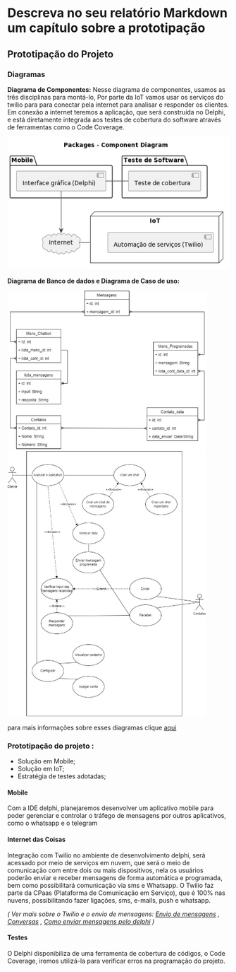 # Descreva no seu relatório Markdown um capítulo sobre a prototipação
## Prototipação do Projeto

### Diagramas

**Diagrama de Componentes:** Nesse diagrama de componentes, usamos as três disciplinas para montá-lo, Por parte da IoT vamos usar os serviços do twilio para para conectar pela internet para analisar e responder os clientes. Em conexão a internet teremos a aplicação, que será construída no Delphi, e está diretamente integrada aos testes de cobertura do software através de ferramentas como o Code Coverage.

<img src="/imagens/Diagrama_comp.jpg" alt="Diagrama de Componentes" style="height: 300px; width:auto;"/>


**Diagrama de Banco de dados e Diagrama de Caso de uso:**

<img src="/imagens/Diagrama_BancoDados.jpg" alt="Diagrama de Componentes" style="height: 360px; width:auto;"/>

<img src="/imagens/Diagrama_CasodeUso.jpg" alt="Diagrama de Componentes" style="height: 600px; width:auto;"/>

para mais informações sobre esses diagramas clique [aqui](https://github.com/HetrisleyGomes/PI/blob/main/03-Diagramas.md)



### Prototipação do projeto :

- Solução em Mobile;
- Solução em IoT; 
- Estratégia de testes adotadas; 


#### Mobile

Com a IDE delphi, planejaremos desenvolver um aplicativo mobile para poder gerenciar e controlar o tráfego de mensagens por outros aplicativos, como o whatsapp e o telegram

#### Internet das Coisas

Integração com Twilio no ambiente de desenvolvimento delphi, será acessado por meio de serviços em nuvem, que será o meio de comunicação com entre dois ou mais dispositivos, nela os usuários poderão enviar e receber mensagens de forma automática e programada, bem como possibilitará comunicação via sms e Whatsapp.
O Twilio faz parte da CPaas (Plataforma de Comunicação em Serviço), que é 100% nas nuvens, possibilitando fazer ligações, sms, e-mails, push e whatsapp.

_( Ver mais sobre o Twilio e o envio de mensagens: <a href="https://www.twilio.com/docs/sms/send-messages" target="_blank">Envio de mensagens</a> , <a href="https://www.twilio.com/pt-br/docs/conversations" target="_blank">Conversas</a> , <a href="https://www.twilio.com/docs/sms/tutorials/how-to-send-sms-messages-delphi" target="_blank">Como enviar mensagens pelo delphi</a> )_



#### Testes

O Delphi disponibiliza de uma ferramenta de cobertura de códigos, o Code Coverage, iremos utilizá-la para verificar erros na programação do projeto.

